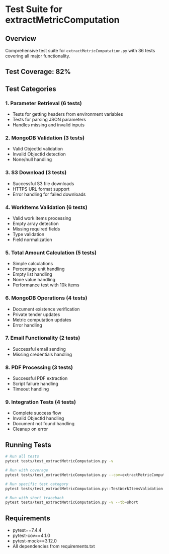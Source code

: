 # Test Suite for extractMetricComputation

## Overview
Comprehensive test suite for `extractMetricComputation.py` with 36 tests covering all major functionality.

## Test Coverage: 82%

## Test Categories

### 1. Parameter Retrieval (6 tests)
- Tests for getting headers from environment variables
- Tests for parsing JSON parameters
- Handles missing and invalid inputs

### 2. MongoDB Validation (3 tests)
- Valid ObjectId validation
- Invalid ObjectId detection
- None/null handling

### 3. S3 Download (3 tests)
- Successful S3 file downloads
- HTTPS URL format support
- Error handling for failed downloads

### 4. WorkItems Validation (6 tests)
- Valid work items processing
- Empty array detection
- Missing required fields
- Type validation
- Field normalization

### 5. Total Amount Calculation (5 tests)
- Simple calculations
- Percentage unit handling
- Empty list handling
- None value handling
- Performance test with 10k items

### 6. MongoDB Operations (4 tests)
- Document existence verification
- Private tender updates
- Metric computation updates
- Error handling

### 7. Email Functionality (2 tests)
- Successful email sending
- Missing credentials handling

### 8. PDF Processing (3 tests)
- Successful PDF extraction
- Script failure handling
- Timeout handling

### 9. Integration Tests (4 tests)
- Complete success flow
- Invalid ObjectId handling
- Document not found handling
- Cleanup on error

## Running Tests

```bash
# Run all tests
pytest tests/test_extractMetricComputation.py -v

# Run with coverage
pytest tests/test_extractMetricComputation.py --cov=extractMetricComputation --cov-report=term-missing

# Run specific test category
pytest tests/test_extractMetricComputation.py::TestWorkItemsValidation -v

# Run with short traceback
pytest tests/test_extractMetricComputation.py -v --tb=short
```

## Requirements
- pytest==7.4.4
- pytest-cov==4.1.0
- pytest-mock==3.12.0
- All dependencies from requirements.txt